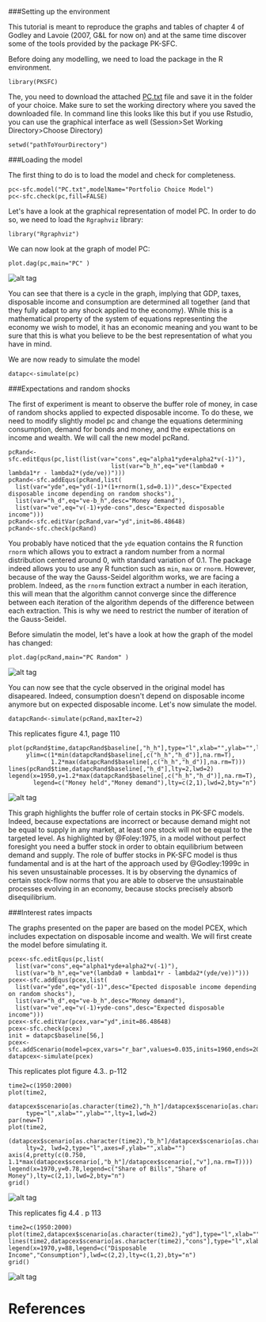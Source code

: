 ###Setting up the environment

This tutorial is meant to reproduce the graphs and tables of chapter 4 of Godley and Lavoie (2007, G&L for now on) and at the same time discover some of the tools provided by the package PK-SFC. 

Before doing any modelling, we need to load the package in the R environment. 
```{r}
library(PKSFC)
```

The, you need to download the attached [PC.txt](https://github.com/S120/PKSFC/files/436974/PC.txt) file and save it in the folder of your choice. Make sure to set the working directory where you saved the downloaded file. In command line this looks like this but if you use Rstudio, you can use the graphical interface as well (Session>Set Working Directory>Choose Directory)
```{r, eval=FALSE}
setwd("pathToYourDirectory")
```

###Loading the model

The first thing to do is to load the model and check for completeness.
```{r}
pc<-sfc.model("PC.txt",modelName="Portfolio Choice Model")
pc<-sfc.check(pc,fill=FALSE)
```

Let's have a look at the graphical representation of model PC. In order to do so, we need to load the `Rgraphviz` library:
```{r}
library("Rgraphviz")
```

We can now look at the graph of model PC:
```{r}
plot.dag(pc,main="PC" )
```

![alt tag](https://cloud.githubusercontent.com/assets/11057808/17969236/02bfa734-6ac9-11e6-9b60-660b7ddbc743.png)

You can see that there is a cycle in the graph, implying that GDP, taxes, disposable income and consumption are determined all together (and that they fully adapt to any shock applied to the economy). While this is a mathematical property of the system of equations representing the economy we wish to model, it has an economic meaning and you want to be sure that this is what you believe to be the best representation of what you have in mind.

We are now ready to simulate the model
```{r}
datapc<-simulate(pc)
```

###Expectations and random shocks

The first of experiment is meant to observe the buffer role of money, in case of random shocks applied to expected disposable income. To do these, we need to modify slightly model pc and change the equations determining consumption, demand for bonds and money, and the expectations on income and wealth. We will call the new model pcRand.
```{r}
pcRand<-sfc.editEqus(pc,list(list(var="cons",eq="alpha1*yde+alpha2*v(-1)"),
                             list(var="b_h",eq="ve*(lambda0 + lambda1*r - lambda2*(yde/ve))")))
pcRand<-sfc.addEqus(pcRand,list(
  list(var="yde",eq="yd(-1)*(1+rnorm(1,sd=0.1))",desc="Expected disposable income depending on random shocks"),
  list(var="h_d",eq="ve-b_h",desc="Money demand"),
  list(var="ve",eq="v(-1)+yde-cons",desc="Expected disposable income")))
pcRand<-sfc.editVar(pcRand,var="yd",init=86.48648)
pcRand<-sfc.check(pcRand)
```

You probably have noticed that the `yde` equation contains the R function `rnorm` which allows you to extract a random number from a normal distribution centered around 0, with standard variation of 0.1. The package indeed allows you to use any R function such as `min`, `max` or `rnorm`. However, because of the way the Gauss-Seidel algorithm works, we are facing a problem. Indeed, as the `rnorm` function extract a number in each iteration, this will mean that the algorithm cannot converge since the difference between each iteration of the algorithm depends of the difference between each extraction. This is why we need to restrict the number of iteration of the Gauss-Seidel.

Before simulatin the model, let's have a look at how the graph of the model has changed:
```{r}
plot.dag(pcRand,main="PC Random" )
```

![alt tag](https://cloud.githubusercontent.com/assets/11057808/17969238/02c06fc0-6ac9-11e6-9d15-b3dc53501741.png)

You can now see that the cycle observed in the original model has disapeared. Indeed, consumption doesn't depend on disposable income anymore but on expected disposable income. Let's now simulate the model.
```{r}
datapcRand<-simulate(pcRand,maxIter=2)
```

This replicates figure 4.1, page 110
```{r}
plot(pcRand$time,datapcRand$baseline[,"h_h"],type="l",xlab="",ylab="",lty=1,lwd=2,
     ylim=c(1*min(datapcRand$baseline[,c("h_h","h_d")],na.rm=T),
            1.2*max(datapcRand$baseline[,c("h_h","h_d")],na.rm=T)))
lines(pcRand$time,datapcRand$baseline[,"h_d"],lty=2,lwd=2)
legend(x=1950,y=1.2*max(datapcRand$baseline[,c("h_h","h_d")],na.rm=T),
       legend=c("Money held","Money demand"),lty=c(2,1),lwd=2,bty="n")
```

![alt tag](https://cloud.githubusercontent.com/assets/11057808/17969235/02beaca8-6ac9-11e6-9401-13a6c9522ad3.png)

This graph highlights the buffer role of certain stocks in PK-SFC models. Indeed, because expectations are incorrect or because demand might not be equal to supply in any market, at least one stock will not be equal to the targeted level. As highlighted by @Foley:1975, in a model without perfect foresight you need a buffer stock in order to obtain equilibrium between demand and supply. The role of buffer stocks in PK-SFC model is thus fundamental and is at the hart of the approach used by @Godley:1999c in his seven unsustainable processes. It is by observing the dynamics of certain stock-flow norms that you are able to observe the unsustainable processes evolving in an economy, because stocks precisely absorb disequilibrium.

###Interest rates impacts

The graphs presented on the paper are based on the model PCEX, which includes expectation on disposable income and wealth. We will first create the model before simulating it.

```{r}
pcex<-sfc.editEqus(pc,list(
  list(var="cons",eq="alpha1*yde+alpha2*v(-1)"),
  list(var="b_h",eq="ve*(lambda0 + lambda1*r - lambda2*(yde/ve))")))
pcex<-sfc.addEqus(pcex,list(
  list(var="yde",eq="yd(-1)",desc="Epected disposable income depending on random shocks"),
  list(var="h_d",eq="ve-b_h",desc="Money demand"),
  list(var="ve",eq="v(-1)+yde-cons",desc="Expected disposable income")))
pcex<-sfc.editVar(pcex,var="yd",init=86.48648)
pcex<-sfc.check(pcex)
init = datapc$baseline[56,]
pcex<-sfc.addScenario(model=pcex,vars="r_bar",values=0.035,inits=1960,ends=2010,starts=init)
datapcex<-simulate(pcex)
```

This replicates plot figure 4.3.. p-112
```{r}
time2=c(1950:2000)
plot(time2,
     datapcex$scenario[as.character(time2),"h_h"]/datapcex$scenario[as.character(time2),"v"],
     type="l",xlab="",ylab="",lty=1,lwd=2)
par(new=T)
plot(time2,
     (datapcex$scenario[as.character(time2),"b_h"]/datapcex$scenario[as.character(time2),"v"]),
     lty=2, lwd=2,type="l",axes=F,ylab="",xlab="")
axis(4,pretty(c(0.750, 1.1*max(datapcex$scenario[,"b_h"]/datapcex$scenario[,"v"],na.rm=T))))
legend(x=1970,y=0.78,legend=c("Share of Bills","Share of Money"),lty=c(2,1),lwd=2,bty="n")
grid()
```

![alt tag](https://cloud.githubusercontent.com/assets/11057808/17969239/02c2103c-6ac9-11e6-8536-fba831121e0d.png)

This replicates fig 4.4 . p 113
```{r}
time2=c(1950:2000)
plot(time2,datapcex$scenario[as.character(time2),"yd"],type="l",xlab="",ylab="",lty=1,lwd=2)
lines(time2,datapcex$scenario[as.character(time2),"cons"],type="l",xlab="",ylab="",lty=2,lwd=2)
legend(x=1970,y=88,legend=c("Disposable Income","Consumption"),lwd=c(2,2),lty=c(1,2),bty="n")
grid()
```

![alt tag](https://cloud.githubusercontent.com/assets/11057808/17969237/02c00828-6ac9-11e6-8f12-fdb6db2a4dda.png)
# References
